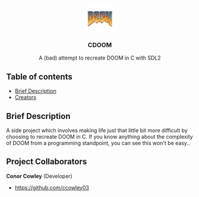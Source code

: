 
<p align="center">
  <a href="https://example.com/">
    <img src="assets/DOOM.jpg" alt="Logo" width=72 height=72>
  </a>

  <h3 align="center">CDOOM</h3>

  <p align="center">
   A (bad) attempt to recreate DOOM in C with SDL2
    <br>
  </p>
</p>


## Table of contents

- [Brief Description](#quick-start)
- [Creators](#project-creators)


## Brief Description
A side project which involves making life just that little bit more difficult by choosing to recreate DOOM in C.
If you know anything about the complexity of DOOM from a programming standpoint, you can see this won't be easy..

## Project Collaborators

**Conor Cowley** (Developer)

- <https://github.com/ccowley03>


